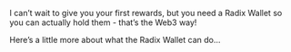 I can’t wait to give you your first rewards, but you need a Radix Wallet so you can actually hold them - that’s the Web3 way!

Here’s a little more about what the Radix Wallet can do…